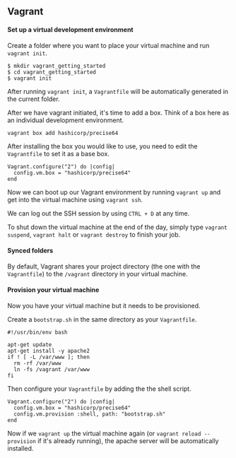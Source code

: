 ## Vagrant

#### Set up a virtual development environment

Create a folder where you want to place your virtual machine and run `vagrant init`.

```
$ mkdir vagrant_getting_started
$ cd vagrant_getting_started
$ vagrant init
```

After running `vagrant init`, a `Vagrantfile` will be automatically generated in the current folder.

After we have vagrant initiated, it's time to add a box. Think of a box here as an individual development environment.

```
vagrant box add hashicorp/precise64
```

After installing the box you would like to use, you need to edit the `Vagrantfile` to set it as a base box.

```
Vagrant.configure("2") do |config|
  config.vm.box = "hashicorp/precise64"
end
```

Now we can boot up our Vagrant environment by running `vagrant up` and get into the virtual machine using `vagrant ssh`.

We can log out the SSH session by using `CTRL + D` at any time.

To shut down the virtual machine at the end of the day, simply type `vagrant suspend`, `vagrant halt` or `vagrant destroy` to finish your job.

#### Synced folders

By default, Vagrant shares your project directory (the one with the `Vagrantfile`) to the `/vagrant` directory in your virtual machine.

#### Provision your virtual machine

Now you have your virtual machine but it needs to be provisioned.

Create a `bootstrap.sh` in the same directory as your `Vagrantfile`.

```
#!/usr/bin/env bash

apt-get update
apt-get install -y apache2
if ! [ -L /var/www ]; then
  rm -rf /var/www
  ln -fs /vagrant /var/www
fi
```

Then configure your `Vagrantfile` by adding the the shell script.

```
Vagrant.configure("2") do |config|
  config.vm.box = "hashicorp/precise64"
  config.vm.provision :shell, path: "bootstrap.sh"
end
```

Now if we `vagrant up` the virtual machine again (or `vagrant reload --provision` if it's already running), the apache server will be automatically installed.

